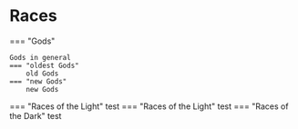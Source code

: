 # Races


=== "Gods"

    Gods in general
    === "oldest Gods"
        old Gods
    === "new Gods"
        new Gods

=== "Races of the Light"
    test
=== "Races of the Light"
    test
=== "Races of the Dark"
    test